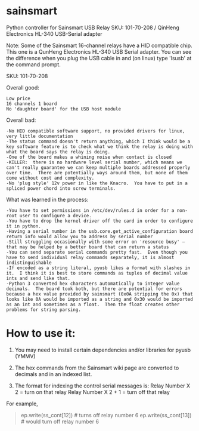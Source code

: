 # sainsmart
Python controller for Sainsmart USB Relay SKU: 101-70-208 / QinHeng Electronics HL-340 USB-Serial adapter

Note: 
Some of the Sainsmart 16-channel relays have a HID compatible chip.  This one is a QunHeng Electronics HL-340 USB Serial adapter.  You can see the difference when you plug the USB cable in and (on linux) type 'lsusb' at the command prompt.


SKU: 101-70-208


Overall good:

    Low price
    16 channels 1 board
    No 'daughter board' for the USB host module


Overall bad:

    -No HID compatible software support, no provided drivers for linux, very little documentation
    -The status command doesn't return anything, which I think would be a key software feature is to check what we think the relay is doing with what the board says the relay is doing.
    -One of the board makes a whining noise when contact is closed
    -KILLER:  there is no hardware level serial number, which means we can't really guarantee we can keep multiple boards addressed properly over time.  There are potentially ways around them, but none of them come without cost and complexity.
    -No 'plug style' 12v power in like the Knacro.  You have to put in a spliced power chord into screw terminals.


What was learned in the process:

    -You have to set permissions in /etc/dev/rules.d in order for a non-root user to configure a device.
    -You have to drop the kernel driver off the card in order to configure it in python.
    -Having a serial number in the usb.core.get_active_configuration board return info would allow you to address by serial number
    -Still struggling occasionally with some error on 'resource busy' — that may be helped by a better board that can return a status
    -You can send separate serial commands pretty fast.  Even though you have to send individual relay commands separately, it is almost indistinguishable
    -If encoded as a string literal, pyusb likes a format with slashes in it.  I think it is best to store commands as tuples of decimal value ints and send like that.
    -Python 3 converted hex characters automatically to integer value decimals.  The board took both, but there are potential for errors because a hex value provided by sainsmart (0x0A stripping the 0x) that looks like 0A would be imported as a string and 0x30 would be imported as an int and sometimes as a float.  Then the float creates other problems for string parsing.

# How to use it: 
1. You may need to install certain dependencies and/or libraries for pyusb (YMMV)

2. The hex commands from the Sainsmart wiki page are converted to decimals and in an indexed list.

3. The format for indexing the control serial messages is: 
Relay Number X 2 = turn on that relay
Relay Number X 2 + 1 = turn off that relay

For example, 
> ep.write(ss_cont[12])     # turns off relay number 6
> ep.write(ss_cont[13])     # would turn off relay number 6  



